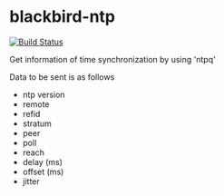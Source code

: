 blackbird-ntp
===============

[![Build Status](https://travis-ci.org/Vagrants/blackbird-ntp.png?branch=development)](https://travis-ci.org/Vagrants/blackbird-ntp)

Get information of time synchronization by using 'ntpq'

Data to be sent is as follows

* ntp version
* remote
* refid
* stratum
* peer
* poll
* reach
* delay (ms)
* offset (ms)
* jitter

